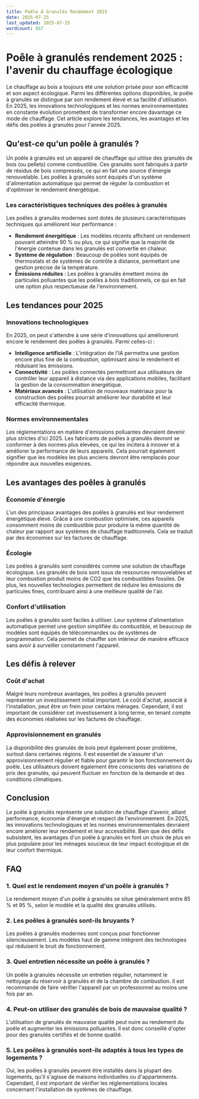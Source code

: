 ```yaml
---
title: Poêle À Granulés Rendement 2025
date: 2025-07-25
last_updated: 2025-07-25
wordcount: 957
---
```


# Poêle à granulés rendement 2025 : l'avenir du chauffage écologique

Le chauffage au bois a toujours été une solution prisée pour son efficacité et son aspect écologique. Parmi les différentes options disponibles, le poêle à granulés se distingue par son rendement élevé et sa facilité d'utilisation. En 2025, les innovations technologiques et les normes environnementales en constante évolution promettent de transformer encore davantage ce mode de chauffage. Cet article explore les tendances, les avantages et les défis des poêles à granulés pour l'année 2025.

## Qu'est-ce qu'un poêle à granulés ?

Un poêle à granulés est un appareil de chauffage qui utilise des granulés de bois (ou pellets) comme combustible. Ces granulés sont fabriqués à partir de résidus de bois compressés, ce qui en fait une source d'énergie renouvelable. Les poêles à granulés sont équipés d'un système d'alimentation automatique qui permet de réguler la combustion et d'optimiser le rendement énergétique.

### Les caractéristiques techniques des poêles à granulés

Les poêles à granulés modernes sont dotés de plusieurs caractéristiques techniques qui améliorent leur performance :

- **Rendement énergétique** : Les modèles récents affichent un rendement pouvant atteindre 90 % ou plus, ce qui signifie que la majorité de l'énergie contenue dans les granulés est convertie en chaleur.
- **Système de régulation** : Beaucoup de poêles sont équipés de thermostats et de systèmes de contrôle à distance, permettant une gestion précise de la température.
- **Émissions réduites** : Les poêles à granulés émettent moins de particules polluantes que les poêles à bois traditionnels, ce qui en fait une option plus respectueuse de l'environnement.

## Les tendances pour 2025

### Innovations technologiques

En 2025, on peut s'attendre à une série d'innovations qui amélioreront encore le rendement des poêles à granulés. Parmi celles-ci :

- **Intelligence artificielle** : L'intégration de l'IA permettra une gestion encore plus fine de la combustion, optimisant ainsi le rendement et réduisant les émissions.
- **Connectivité** : Les poêles connectés permettront aux utilisateurs de contrôler leur appareil à distance via des applications mobiles, facilitant la gestion de la consommation énergétique.
- **Matériaux avancés** : L'utilisation de nouveaux matériaux pour la construction des poêles pourrait améliorer leur durabilité et leur efficacité thermique.

### Normes environnementales

Les réglementations en matière d'émissions polluantes devraient devenir plus strictes d'ici 2025. Les fabricants de poêles à granulés devront se conformer à des normes plus élevées, ce qui les incitera à innover et à améliorer la performance de leurs appareils. Cela pourrait également signifier que les modèles les plus anciens devront être remplacés pour répondre aux nouvelles exigences.

## Les avantages des poêles à granulés

### Économie d'énergie

L'un des principaux avantages des poêles à granulés est leur rendement énergétique élevé. Grâce à une combustion optimisée, ces appareils consomment moins de combustible pour produire la même quantité de chaleur par rapport aux systèmes de chauffage traditionnels. Cela se traduit par des économies sur les factures de chauffage.

### Écologie

Les poêles à granulés sont considérés comme une solution de chauffage écologique. Les granulés de bois sont issus de ressources renouvelables et leur combustion produit moins de CO2 que les combustibles fossiles. De plus, les nouvelles technologies permettent de réduire les émissions de particules fines, contribuant ainsi à une meilleure qualité de l'air.

### Confort d'utilisation

Les poêles à granulés sont faciles à utiliser. Leur système d'alimentation automatique permet une gestion simplifiée du combustible, et beaucoup de modèles sont équipés de télécommandes ou de systèmes de programmation. Cela permet de chauffer son intérieur de manière efficace sans avoir à surveiller constamment l'appareil.

## Les défis à relever

### Coût d'achat

Malgré leurs nombreux avantages, les poêles à granulés peuvent représenter un investissement initial important. Le coût d'achat, associé à l'installation, peut être un frein pour certains ménages. Cependant, il est important de considérer cet investissement à long terme, en tenant compte des économies réalisées sur les factures de chauffage.

### Approvisionnement en granulés

La disponibilité des granulés de bois peut également poser problème, surtout dans certaines régions. Il est essentiel de s'assurer d'un approvisionnement régulier et fiable pour garantir le bon fonctionnement du poêle. Les utilisateurs doivent également être conscients des variations de prix des granulés, qui peuvent fluctuer en fonction de la demande et des conditions climatiques.

## Conclusion

Le poêle à granulés représente une solution de chauffage d'avenir, alliant performance, économie d'énergie et respect de l'environnement. En 2025, les innovations technologiques et les normes environnementales devraient encore améliorer leur rendement et leur accessibilité. Bien que des défis subsistent, les avantages d'un poêle à granulés en font un choix de plus en plus populaire pour les ménages soucieux de leur impact écologique et de leur confort thermique.

## FAQ

### 1. Quel est le rendement moyen d'un poêle à granulés ?

Le rendement moyen d'un poêle à granulés se situe généralement entre 85 % et 95 %, selon le modèle et la qualité des granulés utilisés.

### 2. Les poêles à granulés sont-ils bruyants ?

Les poêles à granulés modernes sont conçus pour fonctionner silencieusement. Les modèles haut de gamme intègrent des technologies qui réduisent le bruit de fonctionnement.

### 3. Quel entretien nécessite un poêle à granulés ?

Un poêle à granulés nécessite un entretien régulier, notamment le nettoyage du réservoir à granulés et de la chambre de combustion. Il est recommandé de faire vérifier l'appareil par un professionnel au moins une fois par an.

### 4. Peut-on utiliser des granulés de bois de mauvaise qualité ?

L'utilisation de granulés de mauvaise qualité peut nuire au rendement du poêle et augmenter les émissions polluantes. Il est donc conseillé d'opter pour des granulés certifiés et de bonne qualité.

### 5. Les poêles à granulés sont-ils adaptés à tous les types de logements ?

Oui, les poêles à granulés peuvent être installés dans la plupart des logements, qu'il s'agisse de maisons individuelles ou d'appartements. Cependant, il est important de vérifier les réglementations locales concernant l'installation de systèmes de chauffage.